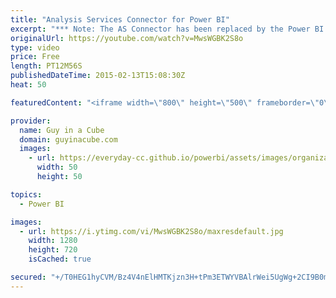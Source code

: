 ```yaml
---
title: "Analysis Services Connector for Power BI"
excerpt: "*** Note: The AS Connector has been replaced by the Power BI Gateway - Enterprise. See https://youtu.be/cAtykk4FpWU for a look at the enterprise gateway! ***  A look at how to setup the Analysis Services Connector with the Power BI Service."
originalUrl: https://youtube.com/watch?v=MwsWGBK2S8o
type: video
price: Free
length: PT12M56S
publishedDateTime: 2015-02-13T15:08:30Z
heat: 50

featuredContent: "<iframe width=\"800\" height=\"500\" frameborder=\"0\" src=\"https://www.youtube.com/embed/MwsWGBK2S8o\" allow=\"accelerometer; autoplay; encrypted-media; gyroscope; picture-in-picture\" allowfullscreen></iframe>"

provider:
  name: Guy in a Cube
  domain: guyinacube.com
  images:
    - url: https://everyday-cc.github.io/powerbi/assets/images/organizations/guyinacube.com-50x50.jpg
      width: 50
      height: 50

topics:
  - Power BI

images:
  - url: https://i.ytimg.com/vi/MwsWGBK2S8o/maxresdefault.jpg
    width: 1280
    height: 720
    isCached: true

secured: "+/T0HEG1hyCVM/Bz4V4nElHMTKjzn3H+tPm3ETWYVBAlrWei5UgWg+2CI9B0mdLEnLxyBWFOOehAmWI0xg1tlZGCVb15L6IhNiV26D29LuIc0fcHKSF0UA5F3Ww4GJa9S0s9NzsCiWaR1iz5LRIXLfyS5lSr9AXa2+uSAc7oC3gvm9Mz+DWryV/Y7aDGVV4SdwDPe67gHhzTEzApcCJfogtd/tX4nKCBBc0AC3fbEC9eDj33aJgrQyvFT8/QIprF/V6O9Ac6ZL7gZI7+70lOv7jTdelkGysabzzOkBT5XAPRdn8e57YxJpuLrJCtYZqGgRRDlTZ4+4IR52SfAIDm8OGJ8wgNpbhjqkYMI5Hdoop7TzEgMvvvFPmoRpBtULxuFzeVn8Fw0JbJO4cu5gm6l5RC2emAjuaDBBd7U7iudUc=;Ez5YPrBitewAwnAmY8y6ng=="
---
```


